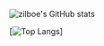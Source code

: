 ![zilboe's GitHub stats](https://github-readme-stats.vercel.app/api?username=zilboe&theme=ambient_gradient)


[![Top Langs](https://github-readme-stats.vercel.app/api/top-langs/?username=zilboe&layout=compact&hide=html,css&theme=ambient_gradient)]
